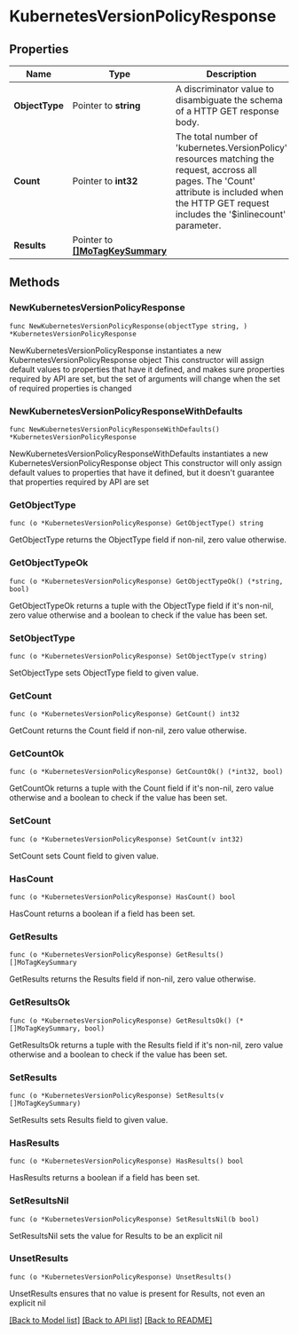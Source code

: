 # KubernetesVersionPolicyResponse

## Properties

Name | Type | Description | Notes
------------ | ------------- | ------------- | -------------
**ObjectType** | Pointer to **string** | A discriminator value to disambiguate the schema of a HTTP GET response body. | 
**Count** | Pointer to **int32** | The total number of &#39;kubernetes.VersionPolicy&#39; resources matching the request, accross all pages. The &#39;Count&#39; attribute is included when the HTTP GET request includes the &#39;$inlinecount&#39; parameter. | [optional] 
**Results** | Pointer to [**[]MoTagKeySummary**](mo.TagKeySummary.md) |  | [optional] 

## Methods

### NewKubernetesVersionPolicyResponse

`func NewKubernetesVersionPolicyResponse(objectType string, ) *KubernetesVersionPolicyResponse`

NewKubernetesVersionPolicyResponse instantiates a new KubernetesVersionPolicyResponse object
This constructor will assign default values to properties that have it defined,
and makes sure properties required by API are set, but the set of arguments
will change when the set of required properties is changed

### NewKubernetesVersionPolicyResponseWithDefaults

`func NewKubernetesVersionPolicyResponseWithDefaults() *KubernetesVersionPolicyResponse`

NewKubernetesVersionPolicyResponseWithDefaults instantiates a new KubernetesVersionPolicyResponse object
This constructor will only assign default values to properties that have it defined,
but it doesn't guarantee that properties required by API are set

### GetObjectType

`func (o *KubernetesVersionPolicyResponse) GetObjectType() string`

GetObjectType returns the ObjectType field if non-nil, zero value otherwise.

### GetObjectTypeOk

`func (o *KubernetesVersionPolicyResponse) GetObjectTypeOk() (*string, bool)`

GetObjectTypeOk returns a tuple with the ObjectType field if it's non-nil, zero value otherwise
and a boolean to check if the value has been set.

### SetObjectType

`func (o *KubernetesVersionPolicyResponse) SetObjectType(v string)`

SetObjectType sets ObjectType field to given value.


### GetCount

`func (o *KubernetesVersionPolicyResponse) GetCount() int32`

GetCount returns the Count field if non-nil, zero value otherwise.

### GetCountOk

`func (o *KubernetesVersionPolicyResponse) GetCountOk() (*int32, bool)`

GetCountOk returns a tuple with the Count field if it's non-nil, zero value otherwise
and a boolean to check if the value has been set.

### SetCount

`func (o *KubernetesVersionPolicyResponse) SetCount(v int32)`

SetCount sets Count field to given value.

### HasCount

`func (o *KubernetesVersionPolicyResponse) HasCount() bool`

HasCount returns a boolean if a field has been set.

### GetResults

`func (o *KubernetesVersionPolicyResponse) GetResults() []MoTagKeySummary`

GetResults returns the Results field if non-nil, zero value otherwise.

### GetResultsOk

`func (o *KubernetesVersionPolicyResponse) GetResultsOk() (*[]MoTagKeySummary, bool)`

GetResultsOk returns a tuple with the Results field if it's non-nil, zero value otherwise
and a boolean to check if the value has been set.

### SetResults

`func (o *KubernetesVersionPolicyResponse) SetResults(v []MoTagKeySummary)`

SetResults sets Results field to given value.

### HasResults

`func (o *KubernetesVersionPolicyResponse) HasResults() bool`

HasResults returns a boolean if a field has been set.

### SetResultsNil

`func (o *KubernetesVersionPolicyResponse) SetResultsNil(b bool)`

 SetResultsNil sets the value for Results to be an explicit nil

### UnsetResults
`func (o *KubernetesVersionPolicyResponse) UnsetResults()`

UnsetResults ensures that no value is present for Results, not even an explicit nil

[[Back to Model list]](../README.md#documentation-for-models) [[Back to API list]](../README.md#documentation-for-api-endpoints) [[Back to README]](../README.md)


